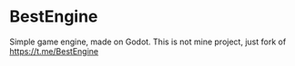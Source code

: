 # BestEngine
Simple game engine, made on Godot. This is not mine project, just fork of https://t.me/BestEngine
